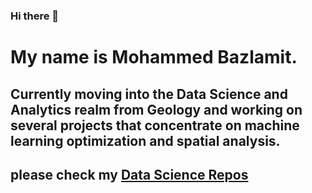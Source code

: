 ### Hi there 👋
# My name is Mohammed Bazlamit.
## Currently moving into the Data Science and Analytics realm from Geology and working on several projects that concentrate on machine learning optimization and spatial analysis.

## please check my [Data Science Repos](https://github.com/Mbazlami/Data_Science_Code_examples)
<!--
**Mbazlami/Mbazlami** is a ✨ _special_ ✨ repository because its `README.md` (this file) appears on your GitHub profile.

Here are some ideas to get you started:

- 🔭 I’m currently working on ...
- 🌱 I’m currently learning ...
- 👯 I’m looking to collaborate on ...
- 🤔 I’m looking for help with ...
- 💬 Ask me about ...
- 📫 How to reach me: ...
- 😄 Pronouns: ...
- ⚡ Fun fact: ...
-->
